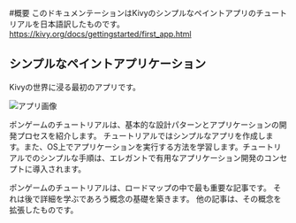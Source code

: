 #概要
このドキュメンテーションはKivyのシンプルなペイントアプリのチュートリアルを日本語訳したものです。  
https://kivy.org/docs/gettingstarted/first_app.html

## シンプルなペイントアプリケーション

Kivyの世界に浸る最初のアプリです。

![アプリ画像](https://kivy.org/docs/_images/gs-tutorial.png "アプリ画像")

ポンゲームのチュートリアルは、基本的な設計パターンとアプリケーションの開発プロセスを紹介します。
チュートリアルではシンプルなアプリを作成します。また、OS上でアプリケーションを実行する方法を学習します。チュートリアルでのシンプルな手順は、エレガントで有用なアプリケーション開発のコンセプトに導入されます。

ポンゲームのチュートリアルは、ロードマップの中で最も重要な記事です。
それは後で詳細を学ぶであろう概念の基礎を築きます。
他の記事は、その概念を拡張したものです。
